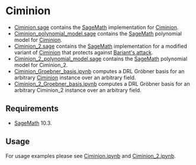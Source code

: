 # Ciminion

- [Ciminion.sage](./Ciminion.sage) contains the [SageMath](https://www.sagemath.org/) implementation for [Ciminion](https://doi.org/10.1007/978-3-030-77886-6_1).
- [Ciminion_polynomial_model.sage](./Ciminion_polynomial_model.sage) contains the [SageMath](https://www.sagemath.org/) polynomial model for [Ciminion](https://doi.org/10.1007/978-3-030-77886-6_1).
- [Ciminion_2.sage](./Ciminion_2.sage) contains the [SageMath](https://www.sagemath.org/) implementation for a modified variant of [Ciminion](https://doi.org/10.1007/978-3-030-77886-6_1) that protects against [Bariant's attack](https://eprint.iacr.org/2023/1283).
- [Ciminion_2_polynomial_model.sage](./Ciminion_2_polynomial_model.sage) contains the [SageMath](https://www.sagemath.org/) polynomial model for Ciminion_2.
- [Ciminion_Groebner_basis.ipynb](./Ciminion_Groebner_basis.ipynb) computes a DRL Gröbner basis for an arbitrary [Ciminion](https://doi.org/10.1007/978-3-030-77886-6_1) instance over an arbitrary field.
- [Ciminion_2_Groebner_basis.ipynb](./Ciminion_2_Groebner_basis.ipynb) computes a DRL Gröbner basis for an arbitrary Ciminion_2 instance over an arbitrary field.

## Requirements
- [SageMath](https://www.sagemath.org/) 10.3.

## Usage
For usage examples please see [Ciminion.ipynb](./Ciminion.ipynb) and [Ciminion_2.ipynb](./Ciminion_2.ipynb).
